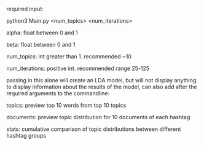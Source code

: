 required input:

python3 Main.py <alpha> <beta> <num_topics> <num_iterations>

alpha: float between 0 and 1

beta: float between 0 and 1

num_topics: int greater than 1. recommended ~10

num_iterations: positive int. recommended range 25-125

passing in this alone will create an LDA model, but will not display anything. to display information about the results of the model, can also add after the required arguments to the commandline:

topics: preview top 10 words from top 10 topics

documents: preview topic distribution for 10 documents of each hashtag

stats: cumulative comparison of topic distributions between different hashtag groups
